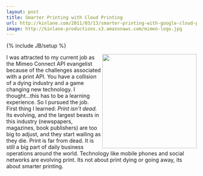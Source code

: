 ```yaml
---
layout: post
title: Smarter Printing with Cloud Printing
url: http://kinlane.com/2011/03/13/smarter-printing-with-google-cloud-print/
image: http://kinlane-productions.s3.amazonaws.com/mimeo-logo.jpg
---
```

{% include JB/setup %}
<a href="http://www.mimeo.com/"><img src="http://kinlane-productions.s3.amazonaws.com/mimeo-logo.jpg"  width="250" align="right" /></a>I was attracted to my current job as the Mimeo Connect API evangelist because of the challenges associated with a print API.
You have a collision of a dying industry and a game changing new technology. I thought...this has to be a learning experience. So I pursued the job.
First thing I learned: <em>Print isn't dead.</em> Its evolving, and the largest beasts in this industry (newspapers, magazines, book publishers) are too big to adjust, and they start wailing as they die.
Print is far from dead. It is still a big part of daily business operations around the world. Technology like mobile phones and social networks are evolving print.
Its not about print dying or going away, its about smarter printing.